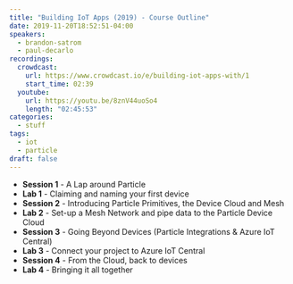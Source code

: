 ```yaml
---
title: "Building IoT Apps (2019) - Course Outline"
date: 2019-11-20T18:52:51-04:00
speakers:
  - brandon-satrom
  - paul-decarlo
recordings:
  crowdcast:
    url: https://www.crowdcast.io/e/building-iot-apps-with/1
    start_time: 02:39
  youtube:
    url: https://youtu.be/8znV44uoSo4
    length: "02:45:53"
categories:
  - stuff
tags:
  - iot
  - particle
draft: false
---
```


- **Session 1** - A Lap around Particle
- **Lab 1** - Claiming and naming your first device
- **Session 2** - Introducing Particle Primitives, the Device Cloud and Mesh
- **Lab 2** - Set-up a Mesh Network and pipe data to the Particle Device Cloud
- **Session 3** - Going Beyond Devices (Particle Integrations & Azure IoT Central)
- **Lab 3** - Connect your project to Azure IoT Central
- **Session 4** - From the Cloud, back to devices
- **Lab 4** - Bringing it all together

